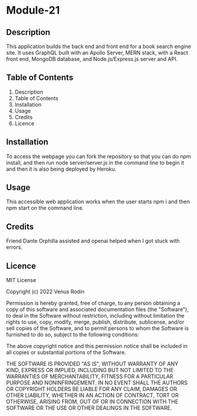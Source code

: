 # Module-21 

## Description 
This application builds the back end and front end for a book search engine site. It uses GraphQL built with an Apollo Server, MERN stack, with a React front end, MongoDB database, and Node.js/Express.js server and API.


## Table of Contents
1. Description
2. Table of Contents
3. Installation
4. Usage
5. Credits
6. Licence

## Installation 
To access the webpage you can fork the repository so that you can do npm install, and then run node server/server.js in the command line to begin it and then it is also being deployed by Heroku.

## Usage
This accessible web application works when the user starts npm i and then npm start on the command line. 

## Credits
Friend Dante Orphilla assisted and openai helped when I got stuck with errors.

## Licence 
MIT License

Copyright (c) 2022 Venus Rodin

Permission is hereby granted, free of charge, to any person obtaining a copy of this software and associated documentation files (the "Software"), to deal in the Software without restriction, including without limitation the rights to use, copy, modify, merge, publish, distribute, sublicense, and/or sell copies of the Software, and to permit persons to whom the Software is furnished to do so, subject to the following conditions:

The above copyright notice and this permission notice shall be included in all copies or substantial portions of the Software.

THE SOFTWARE IS PROVIDED "AS IS", WITHOUT WARRANTY OF ANY KIND, EXPRESS OR IMPLIED, INCLUDING BUT NOT LIMITED TO THE WARRANTIES OF MERCHANTABILITY, FITNESS FOR A PARTICULAR PURPOSE AND NONINFRINGEMENT. IN NO EVENT SHALL THE AUTHORS OR COPYRIGHT HOLDERS BE LIABLE FOR ANY CLAIM, DAMAGES OR OTHER LIABILITY, WHETHER IN AN ACTION OF CONTRACT, TORT OR OTHERWISE, ARISING FROM, OUT OF OR IN CONNECTION WITH THE SOFTWARE OR THE USE OR OTHER DEALINGS IN THE SOFTWARE.
